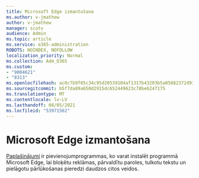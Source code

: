 ```yaml
---
title: Microsoft Edge izmantošana
ms.author: v-jmathew
author: v-jmathew
manager: scotv
audience: Admin
ms.topic: article
ms.service: o365-administration
ROBOTS: NOINDEX, NOFOLLOW
localization_priority: Normal
ms.collection: Adm_O365
ms.custom:
- "9004621"
- "8313"
ms.openlocfilehash: ac0c7b9f05c34c95d20539104af1317b43203b5a05882372d93c98b80632ced3
ms.sourcegitcommit: b5f7da89a650d2915dc652449623c78be6247175
ms.translationtype: MT
ms.contentlocale: lv-LV
ms.lasthandoff: 08/05/2021
ms.locfileid: "53971562"
---
```

# <a name="use-microsoft-edge-extensions"></a>Microsoft Edge izmantošana

[Paplašinājumi](https://go.microsoft.com/fwlink/?linkid=2135619) ir pievienojumprogrammas, ko varat instalēt programmā Microsoft Edge, lai bloķētu reklāmas, pārvaldītu paroles, tulkotu tekstu un pielāgotu pārlūkošanas pieredzi daudzos citos veidos.
